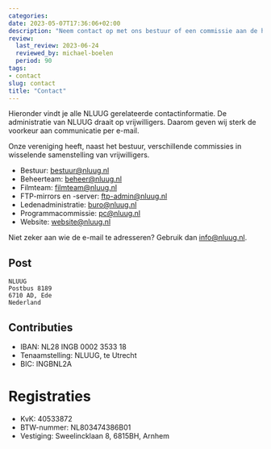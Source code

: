 ```yaml
---
categories:
date: 2023-05-07T17:36:06+02:00
description: "Neem contact op met ons bestuur of een commissie aan de hand van de contactgegevens op deze pagina."
review:
  last_review: 2023-06-24
  reviewed_by: michael-boelen
  period: 90
tags:
- contact
slug: contact
title: "Contact"
---
```


Hieronder vindt je alle NLUUG gerelateerde contactinformatie. De administratie van NLUUG draait op vrijwilligers. Daarom geven wij sterk de voorkeur aan communicatie per e-mail.

Onze vereniging heeft, naast het bestuur, verschillende commissies in wisselende samenstelling van vrijwilligers.

* Bestuur: bestuur@nluug.nl
* Beheerteam: beheer@nluug.nl
* Filmteam: filmteam@nluug.nl
* FTP-mirrors en -server: ftp-admin@nluug.nl
* Ledenadministratie: buro@nluug.nl
* Programmacommissie: pc@nluug.nl
* Website: website@nluug.nl

Niet zeker aan wie de e-mail te adresseren? Gebruik dan info@nluug.nl.

## Post

```
NLUUG
Postbus 8189
6710 AD, Ede
Nederland
```

## Contributies

* IBAN: NL28 INGB 0002 3533 18
* Tenaamstelling: NLUUG, te Utrecht
* BIC: INGBNL2A


Registraties
============

* KvK: 40533872
* BTW-nummer: NL803474386B01
* Vestiging: Sweelincklaan 8, 6815BH, Arnhem
